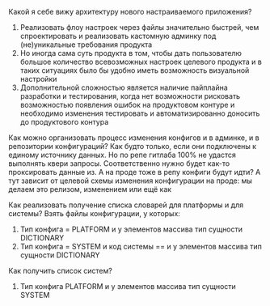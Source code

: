 Какой я себе вижу архитектуру нового настраиваемого приложения?
1) Реализовать флоу настроек через файлы значительно быстрей, чем спроектировать и реализовать кастомную админку под (не)уникальные требования продукта
2) Но иногда сама суть продукта в том, чтобы дать пользователю большое количество всевозможных настроек целевого продукта и в таких ситуациях было бы удобно иметь возможность визуальной настройки
3) Дополнительной сложностью является наличие пайплайна разработки и тестирования, когда нет возможности рисковать возможностью появления ошибок на продуктовом контуре и необходимо изменения тестировать и автоматизированно доносить до продуктового контура

Как можно организовать процесс изменения конфигов и в админке, и в репозитории конфигураций? Как будто только, если они подключены к единому источнику данных. Но по репе гитлаба 100% не удастся выполнять квери запросы. Соответственно нужно будет как-то проксировать данные из. А на проде тоже в репу конфиги будут идти? А тут зависит от целевой схемы изменения конфигурации на проде: мы делаем это релизом, изменением или ещё как

Как реализовать получение списка словарей для платформы и для системы? Взять файлы конфигурации, у которых:
1) Тип конфига = PLATFORM и у элементов массива тип сущности DICTIONARY
2) Тип конфига = SYSTEM и код системы == <SYSTEM CODE> и у элементов массива тип сущности DICTIONARY

Как получить список систем?
1) Тип конфига PLATFORM и у элементов массива тип сущности SYSTEM
